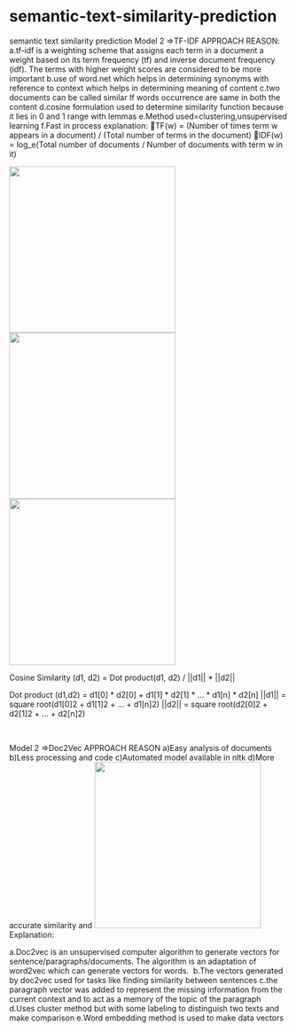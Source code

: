 # semantic-text-similarity-prediction
semantic text similarity prediction
Model 2 =>TF-IDF APPROACH
REASON:
a.tf-idf is a weighting scheme that assigns each term in a document a weight based on its term frequency (tf) and inverse document frequency (idf). The terms with higher weight scores are considered to be more important 
b.use of word.net which helps in determining synonyms with reference to context which helps in determining meaning of content
c.two documents can be called similar If words occurrence are same in both the content 
d.cosine formulation used to determine similarity function because it lies in 0 and 1 range with lemmas
e.Method used=clustering,unsupervised learning
f.Fast in process
explanation:
TF(w) = (Number of times term w appears in a document) / (Total number of terms in the document)
IDF(w) = log_e(Total number of documents / Number of documents with term w in it)

 <img src="https://qphs.fs.quoracdn.net/main-qimg-2974121610a328de406587ebbe18649d" width="300"> 
 <img src="https://qphs.fs.quoracdn.net/main-qimg-62f658d0d3398d5128be415b4b4a49d6" width="300"> 
 <img src="https://qphs.fs.quoracdn.net/main-qimg-60a54c42850675139e2899634d3a669c" width="300">

Cosine Similarity (d1, d2) =  Dot product(d1, d2) / ||d1|| * ||d2||

Dot product (d1,d2) = d1[0] * d2[0] + d1[1] * d2[1] * … * d1[n] * d2[n]
||d1|| = square root(d1[0]2 + d1[1]2 + ... + d1[n]2)
||d2|| = square root(d2[0]2 + d2[1]2 + ... + d2[n]2)

<br>

Model 2 =>Doc2Vec APPROACH
REASON 
a)Easy analysis of documents 
b)Less processing and code
c)Automated model available in nltk
d)More accurate similarity
and
<img src="https://ai.intelligentonlinetools.com/ml/wp-content/uploads/2018/09/embeddings-e1538523583798.png" width="300"><br>
Explanation:

a.Doc2vec is an unsupervised computer algorithm to generate vectors for sentence/paragraphs/documents. The algorithm is an adaptation of word2vec which can generate vectors for words. 
b.The vectors generated by doc2vec used for tasks like finding similarity between sentences
c.the paragraph vector was added to represent the missing information from the current context and to act as a memory of the topic of the paragraph
d.Uses cluster method but with some labeling to distinguish two texts and make comparison 
e.Word embedding method is used to make data vectors


